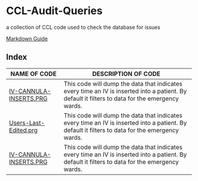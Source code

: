 # CCL-Audit-Queries
a collection of CCL code used to check the database for issues

[Markdown Guide](https://guides.github.com/features/mastering-markdown/)

## Index

NAME OF CODE | DESCRIPTION OF CODE
-------------|--------------------
[IV-CANNULA-INSERTS.PRG](https://github.com/Wason1/CCL-Queries/blob/main/IV-CANNULA-INSERTS/IV-CANNULA-INSERTS.PRG)|This code will dump the data that indicates every time an IV is inserted into a patient. By default it filters to data for the emergency wards.
[Users-Last-Edited.prg](https://github.com/Wason1/CCL-Queries/blob/main/SYSTEM-USERS/Users-Last-Edited.prg)|This code will dump the data that indicates every time an IV is inserted into a patient. By default it filters to data for the emergency wards.
[IV-CANNULA-INSERTS.PRG](https://github.com/Wason1/CCL-Queries/blob/main/IV-CANNULA-INSERTS/IV-CANNULA-INSERTS.PRG)|This code will dump the data that indicates every time an IV is inserted into a patient. By default it filters to data for the emergency wards.
